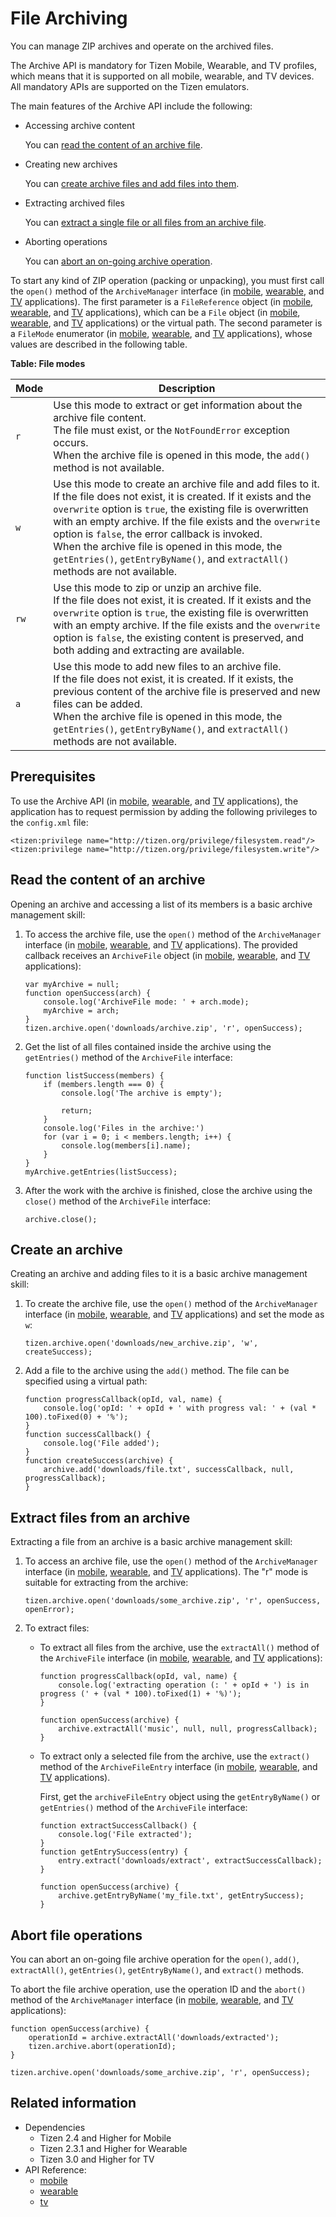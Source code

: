 # File Archiving

You can manage ZIP archives and operate on the archived files.

The Archive API is mandatory for Tizen Mobile, Wearable, and TV profiles, which means that it is supported on all mobile, wearable, and TV devices. All mandatory APIs are supported on the Tizen emulators.

The main features of the Archive API include the following:

- Accessing archive content   

  You can [read the content of an archive file](#reading-the-content-of-an-archive).

- Creating new archives

  You can [create archive files and add files into them](#creating-an-archive).

- Extracting archived files

  You can [extract a single file or all files from an archive file](#extracting-files-from-an-archive).

- Aborting operations

  You can [abort an on-going archive operation](#aborting-file-operations).

To start any kind of ZIP operation (packing or unpacking), you must first call the `open()` method of the `ArchiveManager` interface (in [mobile](../../api/latest/device_api/mobile/tizen/archive.html#ArchiveManager), [wearable](../../api/latest/device_api/wearable/tizen/archive.html#ArchiveManager), and [TV](../../api/latest/device_api/tv/tizen/archive.html#ArchiveManager) applications). The first parameter is a `FileReference` object (in [mobile](../../api/latest/device_api/mobile/tizen/archive.html#FileReference), [wearable](../../api/latest/device_api/wearable/tizen/archive.html#FileReference), and [TV](../../api/latest/device_api/tv/tizen/archive.html#FileReference) applications), which can be a `File` object (in [mobile](../../api/latest/device_api/mobile/tizen/filesystem.html#File), [wearable](../../api/latest/device_api/wearable/tizen/filesystem.html#File), and [TV](../../api/latest/device_api/tv/tizen/filesystem.html#File) applications) or the virtual path. The second parameter is a `FileMode` enumerator (in [mobile](../../api/latest/device_api/mobile/tizen/filesystem.html#FileMode), [wearable](../../api/latest/device_api/wearable/tizen/filesystem.html#FileMode), and [TV](../../api/latest/device_api/tv/tizen/filesystem.html#FileMode) applications), whose values are described in the following table.

**Table: File modes**

| Mode | Description                              |
|------|------------------------------------------|
| `r`  | Use this mode to extract or get information about the archive file content.<br> The file must exist, or the `NotFoundError` exception occurs.<br> When the archive file is opened in this mode, the `add()` method is not available. |
| `w`  | Use this mode to create an archive file and add files to it.<br> If the file does not exist, it is created. If it exists and the `overwrite` option is `true`, the existing file is overwritten with an empty archive. If the file exists and the `overwrite` option is `false`, the error callback is invoked.<br> When the archive file is opened in this mode, the `getEntries()`, `getEntryByName()`, and `extractAll()` methods are not available. |
| `rw` | Use this mode to zip or unzip an archive file.<br> If the file does not exist, it is created. If it exists and the `overwrite` option is `true`, the existing file is overwritten with an empty archive. If the file exists and the `overwrite` option is `false`, the existing content is preserved, and both adding and extracting are available. |
| `a`  | Use this mode to add new files to an archive file.<br> If the file does not exist, it is created. If it exists, the previous content of the archive file is preserved and new files can be added.<br> When the archive file is opened in this mode, the `getEntries()`, `getEntryByName()`, and `extractAll()` methods are not available. |

## Prerequisites

To use the Archive API (in [mobile](../../api/latest/device_api/mobile/tizen/archive.html), [wearable](../../api/latest/device_api/wearable/tizen/archive.html), and [TV](../../api/latest/device_api/tv/tizen/archive.html) applications), the application has to request permission by adding the following privileges to the `config.xml` file:

```
<tizen:privilege name="http://tizen.org/privilege/filesystem.read"/>
<tizen:privilege name="http://tizen.org/privilege/filesystem.write"/>
```

## Read the content of an archive

Opening an archive and accessing a list of its members is a basic archive management skill:

1. To access the archive file, use the `open()` method of the `ArchiveManager` interface (in [mobile](../../api/latest/device_api/mobile/tizen/archive.html#ArchiveManager), [wearable](../../api/latest/device_api/wearable/tizen/archive.html#ArchiveManager), and [TV](../../api/latest/device_api/tv/tizen/archive.html#ArchiveManager) applications). The provided callback receives an `ArchiveFile` object (in [mobile](../../api/latest/device_api/mobile/tizen/archive.html#ArchiveFile), [wearable](../../api/latest/device_api/wearable/tizen/archive.html#ArchiveFile), and [TV](../../api/latest/device_api/tv/tizen/archive.html#ArchiveFile) applications):

   ```
   var myArchive = null;
   function openSuccess(arch) {
       console.log('ArchiveFile mode: ' + arch.mode);
       myArchive = arch;
   }
   tizen.archive.open('downloads/archive.zip', 'r', openSuccess);
   ```

2. Get the list of all files contained inside the archive using the `getEntries()` method of the `ArchiveFile` interface:

   ```
   function listSuccess(members) {
       if (members.length === 0) {
           console.log('The archive is empty');

           return;
       }
       console.log('Files in the archive:')
       for (var i = 0; i < members.length; i++) {
           console.log(members[i].name);
       }
   }
   myArchive.getEntries(listSuccess);
   ```

3. After the work with the archive is finished, close the archive  using the `close()` method of the `ArchiveFile` interface:

   ```
   archive.close();
   ```

## Create an archive

Creating an archive and adding files to it is a basic archive management skill:

1. To create the archive file, use the `open()` method of the `ArchiveManager` interface (in [mobile](../../api/latest/device_api/mobile/tizen/archive.html#ArchiveManager), [wearable](../../api/latest/device_api/wearable/tizen/archive.html#ArchiveManager), and [TV](../../api/latest/device_api/tv/tizen/archive.html#ArchiveManager) applications) and set the mode as `w`:

   ```
   tizen.archive.open('downloads/new_archive.zip', 'w', createSuccess);
   ```

2. Add a file to the archive using the `add()` method. The file can be specified using a virtual path:

   ```
   function progressCallback(opId, val, name) {
       console.log('opId: ' + opId + ' with progress val: ' + (val * 100).toFixed(0) + '%');
   }
   function successCallback() {
       console.log('File added');
   }
   function createSuccess(archive) {
       archive.add('downloads/file.txt', successCallback, null, progressCallback);
   }
   ```

## Extract files from an archive

Extracting a file from an archive is a basic archive management skill:

1. To access an archive file, use the `open()` method of the `ArchiveManager` interface (in [mobile](../../api/latest/device_api/mobile/tizen/archive.html#ArchiveManager), [wearable](../../api/latest/device_api/wearable/tizen/archive.html#ArchiveManager), and [TV](../../api/latest/device_api/tv/tizen/archive.html#ArchiveManager) applications). The "r" mode is suitable for extracting from the archive:

   ```
   tizen.archive.open('downloads/some_archive.zip', 'r', openSuccess, openError);
   ```

2. To extract files:

   - To extract all files from the archive, use the `extractAll()` method of the `ArchiveFile` interface (in [mobile](../../api/latest/device_api/mobile/tizen/archive.html#ArchiveFile), [wearable](../../api/latest/device_api/wearable/tizen/archive.html#ArchiveFile), and [TV](../../api/latest/device_api/tv/tizen/archive.html#ArchiveFile) applications):

     ```
     function progressCallback(opId, val, name) {
         console.log('extracting operation (: ' + opId + ') is in progress (' + (val * 100).toFixed(1) + '%)');
     }

     function openSuccess(archive) {
         archive.extractAll('music', null, null, progressCallback);
     }
     ```

   - To extract only a selected file from the archive, use the `extract()` method of the `ArchiveFileEntry` interface (in [mobile](../../api/latest/device_api/mobile/tizen/archive.html#ArchiveFileEntry), [wearable](../../api/latest/device_api/wearable/tizen/archive.html#ArchiveFileEntry), and [TV](../../api/latest/device_api/tv/tizen/archive.html#ArchiveFileEntry) applications).

     First, get the `archiveFileEntry` object using the `getEntryByName()` or `getEntries()` method of the `ArchiveFile` interface:

     ```
     function extractSuccessCallback() {
         console.log('File extracted');
     }
     function getEntrySuccess(entry) {
         entry.extract('downloads/extract', extractSuccessCallback);
     }

     function openSuccess(archive) {
         archive.getEntryByName('my_file.txt', getEntrySuccess);
     }
     ```

## Abort file operations

You can abort an on-going file archive operation for the `open()`, `add()`, `extractAll()`, `getEntries()`, `getEntryByName()`, and `extract()` methods.

To abort the file archive operation, use the operation ID and the `abort()` method of the `ArchiveManager` interface (in [mobile](../../api/latest/device_api/mobile/tizen/archive.html#ArchiveManager), [wearable](../../api/latest/device_api/wearable/tizen/archive.html#ArchiveManager), and [TV](../../api/latest/device_api/tv/tizen/archive.html#ArchiveManager) applications):

```
function openSuccess(archive) {
    operationId = archive.extractAll('downloads/extracted');
    tizen.archive.abort(operationId);
}

tizen.archive.open('downloads/some_archive.zip', 'r', openSuccess);
```

## Related information
* Dependencies
  - Tizen 2.4 and Higher for Mobile
  - Tizen 2.3.1 and Higher for Wearable
  - Tizen 3.0 and Higher for TV
* API Reference:
  - [mobile](../../api/latest/device_api/mobile/tizen/archive.html)
  - [wearable](../../api/latest/device_api/wearable/tizen/archive.html)
  - [tv](../../api/latest/device_api/tv/tizen/archive.html)
